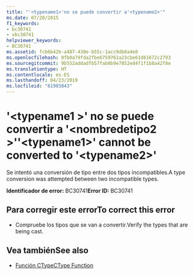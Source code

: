 ```yaml
---
title: "'<typename1>'no se puede convertir a'<typename2>'"
ms.date: 07/20/2015
f1_keywords:
- bc30741
- vbc30741
helpviewer_keywords:
- BC30741
ms.assetid: fcb6b42b-a487-430e-b55c-1acc9db8a4e8
ms.openlocfilehash: 8fb0a79fda2fbe6759761a23cbe61d61672c2793
ms.sourcegitcommit: 9b552addadfb57fab0b9e7852ed4f1f1b8a42f8e
ms.translationtype: HT
ms.contentlocale: es-ES
ms.lasthandoff: 04/23/2019
ms.locfileid: "61903843"
---
```

# <a name="typename1-cannot-be-converted-to-typename2"></a><span data-ttu-id="d23d5-102">'\<typename1 >' no se puede convertir a '\<nombredetipo2 >'</span><span class="sxs-lookup"><span data-stu-id="d23d5-102">'\<typename1>' cannot be converted to '\<typename2>'</span></span>
<span data-ttu-id="d23d5-103">Se intentó una conversión de tipo entre dos tipos incompatibles.</span><span class="sxs-lookup"><span data-stu-id="d23d5-103">A type conversion was attempted between two incompatible types.</span></span>  
  
 <span data-ttu-id="d23d5-104">**Identificador de error:** BC30741</span><span class="sxs-lookup"><span data-stu-id="d23d5-104">**Error ID:** BC30741</span></span>  
  
## <a name="to-correct-this-error"></a><span data-ttu-id="d23d5-105">Para corregir este error</span><span class="sxs-lookup"><span data-stu-id="d23d5-105">To correct this error</span></span>  
  
- <span data-ttu-id="d23d5-106">Compruebe los tipos que se van a convertir.</span><span class="sxs-lookup"><span data-stu-id="d23d5-106">Verify the types that are being cast.</span></span>  
  
## <a name="see-also"></a><span data-ttu-id="d23d5-107">Vea también</span><span class="sxs-lookup"><span data-stu-id="d23d5-107">See also</span></span>

- [<span data-ttu-id="d23d5-108">Función CType</span><span class="sxs-lookup"><span data-stu-id="d23d5-108">CType Function</span></span>](../../visual-basic/language-reference/functions/ctype-function.md)
